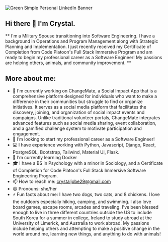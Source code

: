 
![Green Simple Personal LinkedIn Banner](https://github.com/crystaljobe/crystaljobe/assets/144761681/3b28e639-bea3-4f5b-8cae-03389b2f83bb)

## Hi there 👋 I'm Crystal. 

** I'm a Military Spouse transitioning into Software Engineering. I have a background in Operations and Program Management along with Strategic Planning and Implementation. I just recently received my Certificate of Completion from Code Platoon's Full Stack Immersive Program and am ready to begin my professional career as a Software Engineer! My passions are helping others, animals, and community improvement. **

## More about me: 
- 🔭 I'm currently working on ChangeMate, a Social Impact App that is a comprehensive platform designed for individuals who want to make a difference in their communities but struggle to find or organize initiatives. It serves as a social media platform that facilitates the discovery, joining, and organization of social impact events and campaigns. Unlike traditional volunteer portals, ChangeMate integrates advanced features such as social media sharing, event collaboration, and a gamified challenge system to motivate participation and engagement.
- 👯 I’m looking to start my professional career as a Software Engineer! 
- 💻 I have experience working with Python, Javascript, Django, React, PostgreSQL, Bootstrap, Tailwind, Material UI, Flask. 
- 🌱 I’m currently learning Docker
- 🎓 I have a BS in Psychology with a minor in Sociology, and a Certificate of Completion for Code Platoon's Full Stack Immersive Software Engineering Program. 
- 📫 How to reach me: crystaljobe29@gmail.com
- 😄 Pronouns: she/her
- ⚡ Fun facts about me:  I have two dogs, two cats, and 8 chickens. I love the outdoors especially hiking, camping, and swimming. I also love board games, escape rooms, arcades and traveling. I've been blessed enough to live in three different countries outside the US to include South Korea for a summer in college, Ireland to study abroad at the University of Limerick, and Australia to work abroad. My passions include helping others and attempting to make a positive change in the world around me, learning new things, and anything to do with animals!

